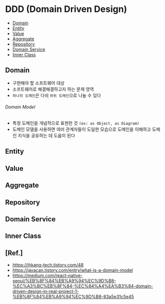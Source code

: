 # DDD (Domain Driven Design)

- [Domain](#domain)
- [Entity](#entity)
- [Value](#value)
- [Aggregate](#aggregate)
- [Repository](#repository)
- [Domain Service](#domain-service)
- [Inner Class](#inner-class)
  
## Domain
- 구현해야 할 소프트웨어 대상
- 소프트웨어로 해결해결하고자 하는 문제 영역
- `하나의 도메인`은 다쉬 `하위 도메인`으로 나눌 수 있다
  
###### Domain Model
- 특정 도메인을 개념적으로 표현한 것 `(ex: as Object, as Diagram)`
- 도메인 모델을 사용하면 여러 관계자들이 도일한 모습으로  도메인을 이해하고 도메인 지식을 공유하는 데 도움이 된다
  
## Entity
## Value
## Aggregate
## Repository
## Domain Service
## Inner Class
## [Ref.]
  - https://jhkang-tech.tistory.com/48
  - https://javacan.tistory.com/entry/what-is-a-domain-model
  - https://medium.com/react-native-seoul/%EB%8F%84%EB%A9%94%EC%9D%B8-%EC%A3%BC%EB%8F%84-%EC%84%A4%EA%B3%84-domain-driven-design-in-real-project-1-%EB%8F%84%EB%A9%94%EC%9D%B8-83a5e31c5e45
